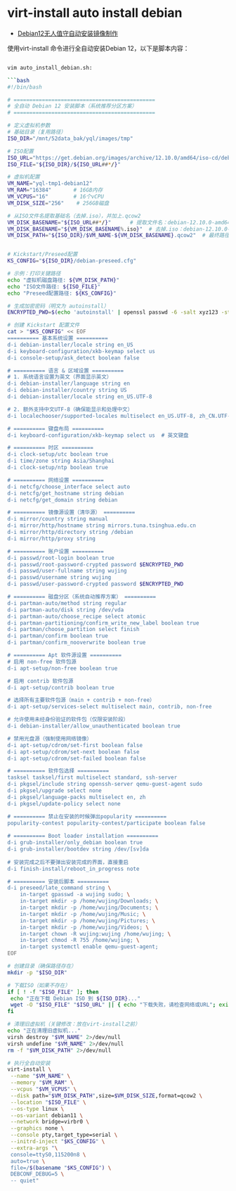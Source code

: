 # virt-install auto install debian

- [Debian12无人值守自动安装镜像制作](https://www.mmuaa.com/post/360990ca9aa428e1.html)

使用virt-install 命令进行全自动安装Debian 12，以下是脚本内容：

```bash

vim auto_install_debian.sh:

```bash
#!/bin/bash

# =============================================
# 全自动 Debian 12 安装脚本（系统推荐分区方案）
# =============================================

# 定义虚拟机参数
# 基础目录（复用路径）
ISO_DIR="/mnt/52data_bak/yql/images/tmp"

# ISO配置
ISO_URL="https://get.debian.org/images/archive/12.10.0/amd64/iso-cd/debian-12.10.0-amd64-netinst.iso"
ISO_FILE="${ISO_DIR}/${ISO_URL##*/}"

# 虚拟机配置
VM_NAME="yql-tmp1-debian12"
VM_RAM="16384"       # 16GB内存
VM_VCPUS="16"        # 16个vCPU
VM_DISK_SIZE="256"    # 256GB磁盘

# 从ISO文件名提取基础名（去掉.iso），并加上.qcow2
VM_DISK_BASENAME="${ISO_URL##*/}"      # 提取文件名：debian-12.10.0-amd64-netinst.iso
VM_DISK_BASENAME="${VM_DISK_BASENAME%.iso}"  # 去掉.iso：debian-12.10.0-amd64-netinst
VM_DISK_PATH="${ISO_DIR}/$VM_NAME-${VM_DISK_BASENAME}.qcow2"  # 最终路径


# Kickstart/Preseed配置
KS_CONFIG="${ISO_DIR}/debian-preseed.cfg"

# 示例：打印关键路径
echo "虚拟机磁盘路径: ${VM_DISK_PATH}"
echo "ISO文件路径: ${ISO_FILE}"
echo "Preseed配置路径: ${KS_CONFIG}"

# 生成加密密码（明文为 autoinstall）
ENCRYPTED_PWD=$(echo 'autoinstall' | openssl passwd -6 -salt xyz123 -stdin)

# 创建 Kickstart 配置文件
cat > "$KS_CONFIG" << EOF
========== 基本系统设置 ==========
d-i debian-installer/locale string en_US
d-i keyboard-configuration/xkb-keymap select us
d-i console-setup/ask_detect boolean false

# ========== 语言 & 区域设置 ==========
# 1. 系统语言设置为英文（界面显示英文）
d-i debian-installer/language string en
d-i debian-installer/country string US
d-i debian-installer/locale string en_US.UTF-8

# 2. 额外支持中文UTF-8（确保能显示和处理中文）
d-i localechooser/supported-locales multiselect en_US.UTF-8, zh_CN.UTF-8

# ========== 键盘布局 ==========
d-i keyboard-configuration/xkb-keymap select us  # 英文键盘

# ========== 时区 ==========
d-i clock-setup/utc boolean true
d-i time/zone string Asia/Shanghai
d-i clock-setup/ntp boolean true

# ========== 网络设置 ==========
d-i netcfg/choose_interface select auto
d-i netcfg/get_hostname string debian 
d-i netcfg/get_domain string debian 

# ========== 镜像源设置（清华源） ==========
d-i mirror/country string manual
d-i mirror/http/hostname string mirrors.tuna.tsinghua.edu.cn
d-i mirror/http/directory string /debian
d-i mirror/http/proxy string

# ========== 账户设置 ==========
d-i passwd/root-login boolean true
d-i passwd/root-password-crypted password $ENCRYPTED_PWD
d-i passwd/user-fullname string wujing
d-i passwd/username string wujing
d-i passwd/user-password-crypted password $ENCRYPTED_PWD

# ========== 磁盘分区（系统自动推荐方案） ==========
d-i partman-auto/method string regular
d-i partman-auto/disk string /dev/vda
d-i partman-auto/choose_recipe select atomic
d-i partman-partitioning/confirm_write_new_label boolean true
d-i partman/choose_partition select finish
d-i partman/confirm boolean true
d-i partman/confirm_nooverwrite boolean true

# ========== Apt 软件源设置 ==========
# 启用 non-free 软件包源
d-i apt-setup/non-free boolean true

# 启用 contrib 软件包源
d-i apt-setup/contrib boolean true

# 选择所有主要软件包源（main + contrib + non-free）
d-i apt-setup/services-select multiselect main, contrib, non-free

# 允许使用未经身份验证的软件包（仅限安装阶段）
d-i debian-installer/allow_unauthenticated boolean true

# 禁用光盘源（强制使用网络镜像）
d-i apt-setup/cdrom/set-first boolean false
d-i apt-setup/cdrom/set-next boolean false  
d-i apt-setup/cdrom/set-failed boolean false

# ========== 软件包选择 ==========
tasksel tasksel/first multiselect standard, ssh-server
d-i pkgsel/include string openssh-server qemu-guest-agent sudo
d-i pkgsel/upgrade select none
d-i pkgsel/language-packs multiselect en, zh
d-i pkgsel/update-policy select none

# ========== 禁止在安装的时候弹出popularity ==========
popularity-contest popularity-contest/participate boolean false
 
# ========== Boot loader installation ==========
d-i grub-installer/only_debian boolean true
d-i grub-installer/bootdev string /dev/[sv]da
 
# 安装完成之后不要弹出安装完成的界面，直接重启
d-i finish-install/reboot_in_progress note

# ========== 安装后脚本 ==========
d-i preseed/late_command string \
    in-target gpasswd -a wujing sudo; \
    in-target mkdir -p /home/wujing/Downloads; \
    in-target mkdir -p /home/wujing/Documents; \
    in-target mkdir -p /home/wujing/Music; \
    in-target mkdir -p /home/wujing/Pictures; \
    in-target mkdir -p /home/wujing/Videos; \
    in-target chown -R wujing:wujing /home/wujing; \
    in-target chmod -R 755 /home/wujing; \
    in-target systemctl enable qemu-guest-agent;
EOF

# 创建目录（确保路径存在）
mkdir -p "$ISO_DIR"

# 下载ISO（如果不存在）
if [ ! -f "$ISO_FILE" ]; then
 echo "正在下载 Debian ISO 到 ${ISO_DIR}..."
 wget -O "$ISO_FILE" "$ISO_URL" || { echo "下载失败，请检查网络或URL"; exit 1; }
fi

# 清理旧虚拟机（关键修改：放在virt-install之前）
echo "正在清理旧虚拟机..."
virsh destroy "$VM_NAME" 2>/dev/null
virsh undefine "$VM_NAME" 2>/dev/null
rm -f "$VM_DISK_PATH" 2>/dev/null

# 执行全自动安装
virt-install \
 --name "$VM_NAME" \
 --memory "$VM_RAM" \
 --vcpus "$VM_VCPUS" \
 --disk path="$VM_DISK_PATH",size=$VM_DISK_SIZE,format=qcow2 \
 --location "$ISO_FILE" \
 --os-type linux \
 --os-variant debian11 \
 --network bridge=virbr0 \
 --graphics none \
 --console pty,target_type=serial \
 --initrd-inject "$KS_CONFIG" \
 --extra-args "\
 console=ttyS0,115200n8 \
 auto=true \
 file=/$(basename "$KS_CONFIG") \
 DEBCONF_DEBUG=5 \
 -- quiet"
```
